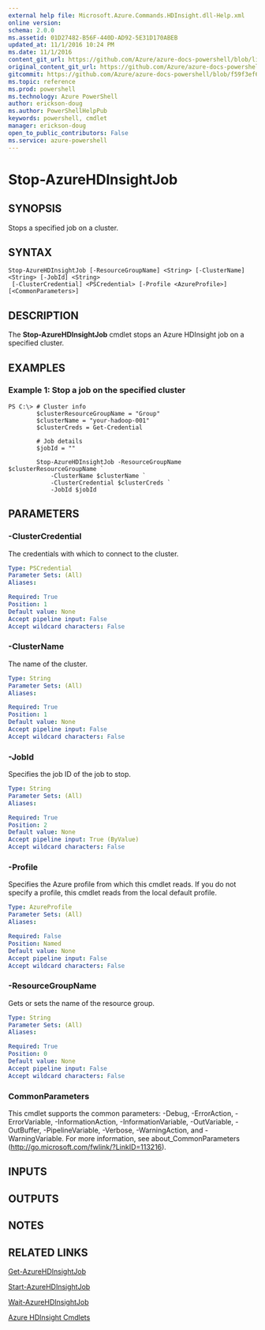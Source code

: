 ```yaml
---
external help file: Microsoft.Azure.Commands.HDInsight.dll-Help.xml
online version: 
schema: 2.0.0
ms.assetid: 01D27482-B56F-440D-AD92-5E31D170ABEB
updated_at: 11/1/2016 10:24 PM
ms.date: 11/1/2016
content_git_url: https://github.com/Azure/azure-docs-powershell/blob/live/azureps-cmdlets-docs/ResourceManager/AzureRM.HDInsight/v0.9.8/Stop-AzureHDInsightJob.md
original_content_git_url: https://github.com/Azure/azure-docs-powershell/blob/live/azureps-cmdlets-docs/ResourceManager/AzureRM.HDInsight/v0.9.8/Stop-AzureHDInsightJob.md
gitcommit: https://github.com/Azure/azure-docs-powershell/blob/f59f3ef60bc592383812213e69fd77ba950759ed/azureps-cmdlets-docs/ResourceManager/AzureRM.HDInsight/v0.9.8/Stop-AzureHDInsightJob.md
ms.topic: reference
ms.prod: powershell
ms.technology: Azure PowerShell
author: erickson-doug
ms.author: PowerShellHelpPub
keywords: powershell, cmdlet
manager: erickson-doug
open_to_public_contributors: False
ms.service: azure-powershell
---
```


# Stop-AzureHDInsightJob

## SYNOPSIS
Stops a specified job on a cluster.

## SYNTAX

```
Stop-AzureHDInsightJob [-ResourceGroupName] <String> [-ClusterName] <String> [-JobId] <String>
 [-ClusterCredential] <PSCredential> [-Profile <AzureProfile>] [<CommonParameters>]
```

## DESCRIPTION
The **Stop-AzureHDInsightJob** cmdlet stops an Azure HDInsight job on a specified cluster.

## EXAMPLES

### Example 1: Stop a job on the specified cluster
```
PS C:\> # Cluster info
        $clusterResourceGroupName = "Group"
        $clusterName = "your-hadoop-001"
        $clusterCreds = Get-Credential

        # Job details
        $jobId = ""

        Stop-AzureHDInsightJob -ResourceGroupName $clusterResourceGroupName `
            -ClusterName $clusterName `
            -ClusterCredential $clusterCreds `
            -JobId $jobId
```

## PARAMETERS

### -ClusterCredential
The credentials with which to connect to the cluster.

```yaml
Type: PSCredential
Parameter Sets: (All)
Aliases: 

Required: True
Position: 1
Default value: None
Accept pipeline input: False
Accept wildcard characters: False
```

### -ClusterName
The name of the cluster.

```yaml
Type: String
Parameter Sets: (All)
Aliases: 

Required: True
Position: 1
Default value: None
Accept pipeline input: False
Accept wildcard characters: False
```

### -JobId
Specifies the job ID of the job to stop.

```yaml
Type: String
Parameter Sets: (All)
Aliases: 

Required: True
Position: 2
Default value: None
Accept pipeline input: True (ByValue)
Accept wildcard characters: False
```

### -Profile
Specifies the Azure profile from which this cmdlet reads.
If you do not specify a profile, this cmdlet reads from the local default profile.

```yaml
Type: AzureProfile
Parameter Sets: (All)
Aliases: 

Required: False
Position: Named
Default value: None
Accept pipeline input: False
Accept wildcard characters: False
```

### -ResourceGroupName
Gets or sets the name of the resource group.

```yaml
Type: String
Parameter Sets: (All)
Aliases: 

Required: True
Position: 0
Default value: None
Accept pipeline input: False
Accept wildcard characters: False
```

### CommonParameters
This cmdlet supports the common parameters: -Debug, -ErrorAction, -ErrorVariable, -InformationAction, -InformationVariable, -OutVariable, -OutBuffer, -PipelineVariable, -Verbose, -WarningAction, and -WarningVariable. For more information, see about_CommonParameters (http://go.microsoft.com/fwlink/?LinkID=113216).

## INPUTS

## OUTPUTS

## NOTES

## RELATED LINKS

[Get-AzureHDInsightJob](xref:ResourceManager/AzureRM.HDInsight/v0.9.8/Get-AzureHDInsightJob.md)

[Start-AzureHDInsightJob](xref:ResourceManager/AzureRM.HDInsight/v0.9.8/Start-AzureHDInsightJob.md)

[Wait-AzureHDInsightJob](xref:ResourceManager/AzureRM.HDInsight/v0.9.8/Wait-AzureHDInsightJob.md)

[Azure HDInsight Cmdlets](xref:ResourceManager/AzureRM.HDInsight/v0.9.8/AzureRM.HDInsight.md)



